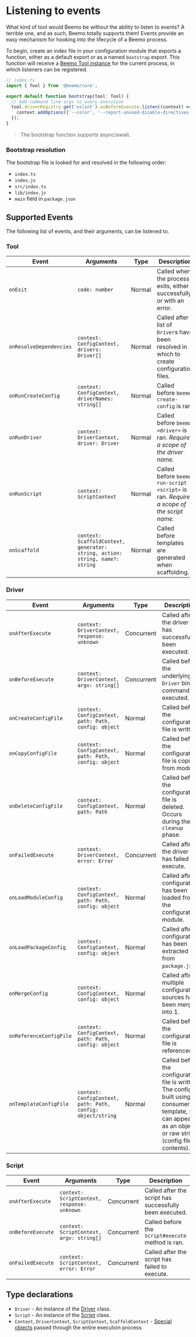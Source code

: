 # Listening to events

What kind of tool would Beemo be without the ability to listen to events? A terrible one, and as
such, Beemo totally supports them! Events provide an easy mechanism for hooking into the lifecycle
of a Beemo process.

To begin, create an index file in your configuration module that exports a function, either as a
default export or as a named `bootstrap` export. This function will receive a
[Beemo Tool instance](./tool.md) for the current process, in which listeners can be registered.

```ts
// index.ts
import { Tool } from '@beemo/core';

export default function bootstrap(tool: Tool) {
  // Add command line args to every execution
  tool.driverRegistry.get('eslint').onBeforeExecute.listen((context) => {
    context.addOptions(['--color', '--report-unused-disable-directives']);
  });
}
```

> The bootstrap function supports async/await.

### Bootstrap resolution

The bootstrap file is looked for and resolved in the following order:

- `index.ts`
- `index.js`
- `src/index.ts`
- `lib/index.js`
- `main` field in `package.json`

## Supported Events

The following list of events, and their arguments, can be listened to.

### Tool

| Event                   | Arguments                                                                    | Type   | Description                                                                                 |
| ----------------------- | ---------------------------------------------------------------------------- | ------ | ------------------------------------------------------------------------------------------- |
| `onExit`                | `code: number`                                                               | Normal | Called when the process exits, either successfully, or with an error.                       |
| `onResolveDependencies` | `context: ConfigContext, drivers: Driver[]`                                  | Normal | Called after a list of `Driver`s have been resolved in which to create configuration files. |
| `onRunCreateConfig`     | `context: ConfigContext, driverNames: string[]`                              | Normal | Called before `beemo create-config` is ran.                                                 |
| `onRunDriver`           | `context: DriverContext, driver: Driver`                                     | Normal | Called before `beemo <driver>` is ran. _Requires a scope of the driver name._               |
| `onRunScript`           | `context: ScriptContext`                                                     | Normal | Called before `beemo run-script <script>` is ran. _Requires a scope of the script name._    |
| `onScaffold`            | `context: ScaffoldContext, generator: string, action: string, name?: string` | Normal | Called before templates are generated when scaffolding.                                     |

### Driver

| Event                   | Arguments                                                   | Type       | Description                                                                                                                                                      |
| ----------------------- | ----------------------------------------------------------- | ---------- | ---------------------------------------------------------------------------------------------------------------------------------------------------------------- |
| `onAfterExecute`        | `context: DriverContext, response: unknown`                 | Concurrent | Called after the driver has successfully been executed.                                                                                                          |
| `onBeforeExecute`       | `context: DriverContext, argv: string[]`                    | Concurrent | Called before the underlying `Driver` binary command is executed.                                                                                                |
| `onCreateConfigFile`    | `context: ConfigContext, path: Path, config: object`        | Normal     | Called before the configuration file is written.                                                                                                                 |
| `onCopyConfigFile`      | `context: ConfigContext, path: Path, config: object`        | Normal     | Called before the configuration file is copied from module.                                                                                                      |
| `onDeleteConfigFile`    | `context: ConfigContext, path: Path`                        | Normal     | Called before the configuration file is deleted. Occurs during the `cleanup` phase.                                                                              |
| `onFailedExecute`       | `context: DriverContext, error: Error`                      | Concurrent | Called after the driver has failed to execute.                                                                                                                   |
| `onLoadModuleConfig`    | `context: ConfigContext, path: Path, config: object`        | Normal     | Called after configuration has been loaded from the configuration module.                                                                                        |
| `onLoadPackageConfig`   | `context: ConfigContext, config: object`                    | Normal     | Called after configuration has been extracted from `package.json`.                                                                                               |
| `onMergeConfig`         | `context: ConfigContext, config: object`                    | Normal     | Called after multiple configuration sources have been merged into 1.                                                                                             |
| `onReferenceConfigFile` | `context: ConfigContext, path: Path, config: object`        | Normal     | Called before the configuration file is referenced.                                                                                                              |
| `onTemplateConfigFile`  | `context: ConfigContext, path: Path, config: object/string` | Normal     | Called before the configuration file is written. The config is built using a consumer template, so can appear as an object or raw string (config file contents). |

### Script

| Event             | Arguments                                   | Type       | Description                                             |
| ----------------- | ------------------------------------------- | ---------- | ------------------------------------------------------- |
| `onAfterExecute`  | `context: ScriptContext, response: unknown` | Concurrent | Called after the script has successfully been executed. |
| `onBeforeExecute` | `context: ScriptContext, argv: string[]`    | Concurrent | Called before the `Script#execute` method is ran.       |
| `onFailedExecute` | `context: ScriptContext, error: Error`      | Concurrent | Called after the script has failed to execute.          |

## Type declarations

- `Driver` - An instance of the
  [Driver](https://github.com/beemojs/beemo/blob/master/packages/core/src/Driver.ts) class.
- `Script` - An instance of the
  [Script](https://github.com/beemojs/beemo/blob/master/packages/core/src/Script.ts) class.
- `Context`, `DriverContext`, `ScriptContext`, `ScaffoldContext` -
  [Special objects](https://github.com/beemojs/beemo/tree/master/packages/core/src/contexts) passed
  through the entire execution process.
